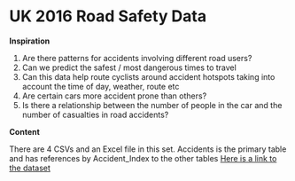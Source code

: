 # UK 2016 Road Safety Data
**Inspiration**

1. Are there patterns for accidents involving different road users?
2. Can we predict the safest / most dangerous times to travel
3. Can this data help route cyclists around accident hotspots taking into account the time of day, weather, route etc
4. Are certain cars more accident prone than others?
5. Is there a relationship between the number of people in the car and the number of casualties in road accidents?

**Content**

There are 4 CSVs and an Excel file in this set. Accidents is the primary table and has references by Accident_Index to the other tables
[Here is a link to the dataset](https://www.kaggle.com/bluehorseshoe/uk-2016-road-safety-data/data)
